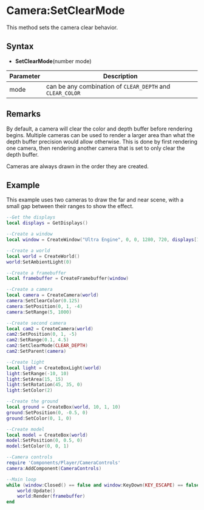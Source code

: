 # Camera:SetClearMode

This method sets the camera clear behavior.

## Syntax

- **SetClearMode**(number mode)

| Parameter | Description |
|---|---|
| mode | can be any combination of `CLEAR_DEPTH` and `CLEAR_COLOR` |

## Remarks

By default, a camera will clear the color and depth buffer before rendering begins. Multiple cameras can be used to render a larger area than what the depth buffer precision would allow otherwise. This is done by first rendering one camera, then rendering another camera that is set to only clear the depth buffer.

Cameras are always drawn in the order they are created.

## Example

This example uses two cameras to draw the far and near scene, with a small gap between their ranges to show the effect.

```lua
--Get the displays
local displays = GetDisplays()

--Create a window
local window = CreateWindow("Ultra Engine", 0, 0, 1280, 720, displays[1], WINDOW_CENTER | WINDOW_TITLEBAR)

--Create a world
local world = CreateWorld()
world:SetAmbientLight(0)

--Create a framebuffer
local framebuffer = CreateFramebuffer(window)

--Create a camera    
local camera = CreateCamera(world)
camera:SetClearColor(0.125)
camera:SetPosition(0, 1, -4)
camera:SetRange(5, 1000)

--Create second camera
local cam2 = CreateCamera(world)
cam2:SetPosition(0, 1, -5)
cam2:SetRange(0.1, 4.5)
cam2:SetClearMode(CLEAR_DEPTH)
cam2:SetParent(camera)

--Create light
local light = CreateBoxLight(world)
light:SetRange(-10, 10)
light:SetArea(15, 15)
light:SetRotation(45, 35, 0)
light:SetColor(2)

--Create the ground
local ground = CreateBox(world, 10, 1, 10)
ground:SetPosition(0, -0.5, 0)
ground:SetColor(0, 1, 0)

--Create model
local model = CreateBox(world)
model:SetPosition(0, 0.5, 0)
model:SetColor(0, 0, 1)

--Camera controls
require 'Components/Player/CameraControls'
camera:AddComponent(CameraControls)

--Main loop
while (window:Closed() == false and window:KeyDown(KEY_ESCAPE) == false) do
    world:Update()
    world:Render(framebuffer)
end
```
